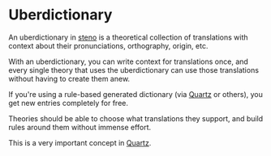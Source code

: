 # Uberdictionary

An uberdictionary in [steno](steno.md) is a theoretical collection of translations with context about their pronunciations, orthography, origin, etc.

With an uberdictionary, you can write context for translations once, and every single theory that uses the uberdictionary can use those translations without having to create them anew.

If you're using a rule-based generated dictionary (via [Quartz](quartz.md) or others), you get new entries completely for free.

Theories should be able to choose what translations they support, and build rules around them without immense effort.

This is a very important concept in [Quartz](quartz.md).

